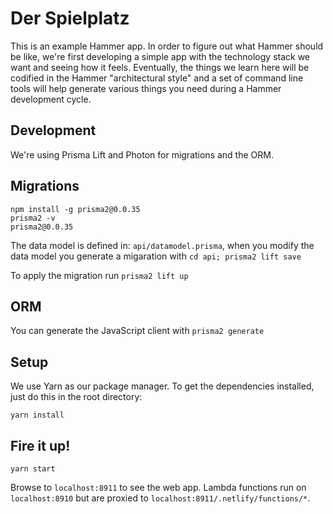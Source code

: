 # Der Spielplatz

This is an example Hammer app. In order to figure out what Hammer should be like,
we're first developing a simple app with the technology stack we want and seeing how
it feels. Eventually, the things we learn here will be codified in the Hammer
"architectural style" and a set of command line tools will help generate various
things you need during a Hammer development cycle.

## Development

We're using Prisma Lift and Photon for migrations and the ORM.

## Migrations

```terminal
npm install -g prisma2@0.0.35
prisma2 -v
prisma2@0.0.35
```

The data model is defined in: `api/datamodel.prisma`, when you modify the data
model you generate a migaration with `cd api; prisma2 lift save`

To apply the migration run `prisma2 lift up`

## ORM

You can generate the JavaScript client with `prisma2 generate`

## Setup

We use Yarn as our package manager. To get the dependencies installed, just do this
in the root directory:

```terminal
yarn install
```

## Fire it up!

```terminal
yarn start
```

Browse to `localhost:8911` to see the web app. Lambda functions run on
`localhost:8910` but are proxied to `localhost:8911/.netlify/functions/*`.
